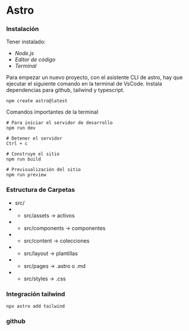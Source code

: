 # Astro

### Instalación

Tener instalado:

- _Node.js_
- _Editor de código_
- _Terminal_

Para empezar un nuevo proyecto, con el asistente CLI de astro, hay que ejecutar el siguiente comando en la terminal de VsCode. Instala dependencias para github, tailwind y typescript.

```
npm create astro@latest
```

Comandos importantes de la terminal
```
# Para iniciar el servidor de desarrollo
npm run dev 

# Detener el servidor
Ctrl + c

# Construye el sitio
npm run build

# Previsualización del sitio
npm run preview
```

### Estructura de Carpetas

- src/
- + src/assets -> activos
- + src/components -> componentes
- + src/content -> colecciones
- + src/layout -> plantillas
- + src/pages -> .astro o .md
- + src/styles -> .css

### Integración tailwind

```
npx astro add tailwind
```

### github

